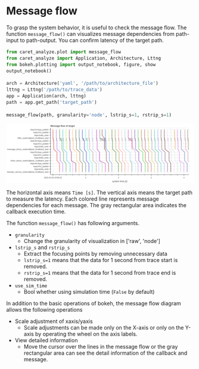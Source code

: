 # Message flow

To grasp the system behavior, it is useful to check the message flow.
The function `message_flow()` can visualizes message dependencies from path-input to path-output.
You can confirm latency of the target path.

```python
from caret_analyze.plot import message_flow
from caret_analyze import Application, Architecture, Lttng
from bokeh.plotting import output_notebook, figure, show
output_notebook()

arch = Architecture('yaml', '/path/to/architecture_file')
lttng = Lttng('/path/to/trace_data')
app = Application(arch, lttng)
path = app.get_path('target_path')

message_flow(path, granularity='node', lstrip_s=1, rstrip_s=1)
```

![message_flow](../../imgs/message_flow_sample.png)

The horizontal axis means `Time [s]`.
The vertical axis means the target path to measure the latency.
Each colored line represents message dependencies for each message. The gray rectangular area indicates the callback execution time.

The function `message_flow()` has following arguments.

- `granularity`
  - Change the granularity of visualization in ['raw', 'node']
- `lstrip_s` and `rstrip_s`
  - Extract the focusing points by removing unnecessary data
  - `lstrip_s=1` means that the data for 1 second from trace start is removed.
  - `rstrip_s=1` means that the data for 1 second from trace end is removed.
- `use_sim_time`
  - Bool whether using simulation time (`False` by default)

In addition to the basic operations of bokeh, the message flow diagram allows the following operations

- Scale adjustment of xaxis/yaxis
  - Scale adjustments can be made only on the X-axis or only on the Y-axis by operating the wheel on the axis labels.
- View detailed information
  - Move the cursor over the lines in the message flow or the gray rectangular area can see the detail information of the callback and message.
